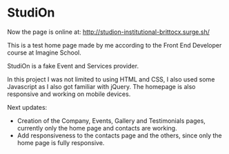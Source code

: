 # StudiOn

Now the page is online at: http://studion-institutional-brittocx.surge.sh/

This is a test home page made by me according to the Front End Developer course at Imagine School.



StudiOn is a fake Event and Services provider.



In this project I was not limited to using HTML and CSS, I also used some Javascript as I also got familiar with jQuery.
The homepage is also responsive and working on mobile devices.



Next updates:
* Creation of the Company, Events, Gallery and Testimonials pages, currently only the home page and contacts are working.
* Add responsiveness to the contacts page and the others, since only the home page is fully responsive.
